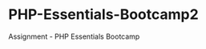 # PHP-Essentials-Bootcamp2
Assignment - PHP Essentials Bootcamp

<?php
// Function to print the multiplication table
function printMultiplicationTable($number) {
    // Iterate from 1 to 10
    for ($i = 1; $i <= 10; $i++) {
        // Calculate the product
        $product = $number * $i;
        
        // Print the multiplication table row
        echo "$number x $i = $product\n";
    }
}

// Test the function with a number
$givenNumber = 5;
printMultiplicationTable($givenNumber);
?>

